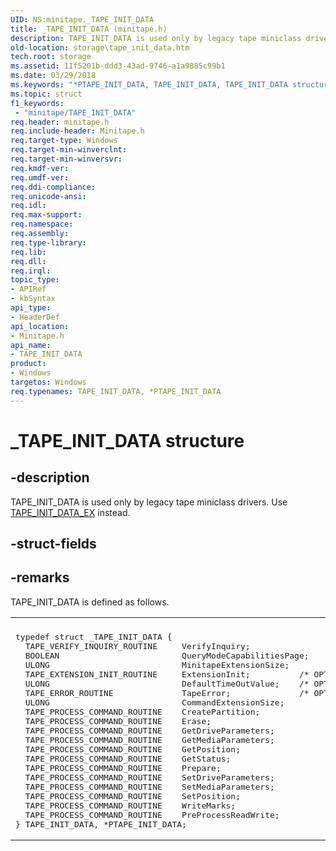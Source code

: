```yaml
---
UID: NS:minitape._TAPE_INIT_DATA
title: _TAPE_INIT_DATA (minitape.h)
description: TAPE_INIT_DATA is used only by legacy tape miniclass drivers. Use TAPE_INIT_DATA_EX instead.
old-location: storage\tape_init_data.htm
tech.root: storage
ms.assetid: 11f5201b-ddd3-43ad-9746-a1a9885c99b1
ms.date: 03/29/2018
ms.keywords: "*PTAPE_INIT_DATA, TAPE_INIT_DATA, TAPE_INIT_DATA structure [Storage Devices], _TAPE_INIT_DATA, minitape/TAPE_INIT_DATA, storage.tape_init_data, structs-tape_53b2f7ff-8718-4ac7-9a02-9c2f066b6884.xml"
ms.topic: struct
f1_keywords:
 - "minitape/TAPE_INIT_DATA"
req.header: minitape.h
req.include-header: Minitape.h
req.target-type: Windows
req.target-min-winverclnt: 
req.target-min-winversvr: 
req.kmdf-ver: 
req.umdf-ver: 
req.ddi-compliance: 
req.unicode-ansi: 
req.idl: 
req.max-support: 
req.namespace: 
req.assembly: 
req.type-library: 
req.lib: 
req.dll: 
req.irql: 
topic_type:
- APIRef
- kbSyntax
api_type:
- HeaderDef
api_location:
- Minitape.h
api_name:
- TAPE_INIT_DATA
product:
- Windows
targetos: Windows
req.typenames: TAPE_INIT_DATA, *PTAPE_INIT_DATA
---
```


# _TAPE_INIT_DATA structure


## -description


TAPE_INIT_DATA is used only by legacy tape miniclass drivers. Use <a href="https://docs.microsoft.com/windows-hardware/drivers/ddi/minitape/ns-minitape-_tape_init_data_ex">TAPE_INIT_DATA_EX</a> instead. 


## -struct-fields


## -remarks



TAPE_INIT_DATA is defined as follows.

<div class="code"><span codelanguage=""><table>
<tr>
<th></th>
</tr>
<tr>
<td>
<pre>typedef struct _TAPE_INIT_DATA { 
  TAPE_VERIFY_INQUIRY_ROUTINE     VerifyInquiry;   
  BOOLEAN                         QueryModeCapabilitiesPage; 
  ULONG                           MinitapeExtensionSize; 
  TAPE_EXTENSION_INIT_ROUTINE     ExtensionInit;          /* OPTIONAL */
  ULONG                           DefaultTimeOutValue;    /* OPTIONAL */
  TAPE_ERROR_ROUTINE              TapeError;              /* OPTIONAL */
  ULONG                           CommandExtensionSize; 
  TAPE_PROCESS_COMMAND_ROUTINE    CreatePartition; 
  TAPE_PROCESS_COMMAND_ROUTINE    Erase; 
  TAPE_PROCESS_COMMAND_ROUTINE    GetDriveParameters; 
  TAPE_PROCESS_COMMAND_ROUTINE    GetMediaParameters; 
  TAPE_PROCESS_COMMAND_ROUTINE    GetPosition; 
  TAPE_PROCESS_COMMAND_ROUTINE    GetStatus; 
  TAPE_PROCESS_COMMAND_ROUTINE    Prepare; 
  TAPE_PROCESS_COMMAND_ROUTINE    SetDriveParameters; 
  TAPE_PROCESS_COMMAND_ROUTINE    SetMediaParameters; 
  TAPE_PROCESS_COMMAND_ROUTINE    SetPosition; 
  TAPE_PROCESS_COMMAND_ROUTINE    WriteMarks; 
  TAPE_PROCESS_COMMAND_ROUTINE    PreProcessReadWrite; 
} TAPE_INIT_DATA, *PTAPE_INIT_DATA;</pre>
</td>
</tr>
</table></span></div>


